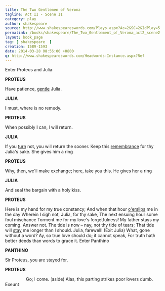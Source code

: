 ```yaml
---
title: The Two Gentlemen of Verona
tagline: Act II - Scene II
category: play
author: shakespeare
source: http://www.shakespeareswords.com/Plays.aspx?Ac=2&SC=2&IdPlay=5
permalink: /books/shakespeare/The_Two_Gentlement_of_Verona_act2_scene2.html
layout: book_page
tag: [ shakespeare  ]
creation: 1589-1593
date: 2014-03-28 08:56:00 +0800
q: http://www.shakespeareswords.com/Headwords-Instance.aspx?Ref
---
```


Enter Proteus and Julia


**PROTEUS**

Have patience, [gentle][1] Julia.

[1]: {{page.q}}=17496  "gentle (adj.) 2: courteous, friendly, kind"

**JULIA**

I must, where is no remedy.


**PROTEUS**

When possibly I can, I will return.


**JULIA**

If you [turn][2] not, you will return the sooner.
Keep this [remembrance][3] for thy Julia's sake.
She gives him a ring

[2]: {{page.q}}=6130  "turn (v.) 1: change, transform, alter"
[3]: {{page.q}}=16601  "remembrance (n.) 4: love-token, keepsake, memento"

**PROTEUS**

Why, then, we'll make exchange; here, take you this.
He gives her a ring


**JULIA**

And seal the bargain with a holy kiss.


**PROTEUS**

Here is my hand for my true constancy;
And when that hour [o'erslips][4] me in the day
Wherein I sigh not, Julia, for thy sake,
The next ensuing hour some foul mischance
Torment me for my love's forgetfulness!
My father stays my coming. Answer not.
The tide is now – nay, not thy tide of tears;
That tide will [stay][5] me longer than I should.
Julia, farewell! (Exit Julia) What, gone without a word?
Ay, so true love should do; it cannot speak,
For truth hath better deeds than words to grace it.
Enter Panthino

[4]: {{page.q}}=11916  "overslip (v.): pass by unnoticed, slip past"
[5]: {{page.q}}=14218  "stay (v.) 5: keep, make to stay, allow to remain"

**PANTHINO**

Sir Proteus, you are stayed for.


**PROTEUS**

                  Go; I come.
(aside) Alas, this parting strikes poor lovers dumb.
Exeunt
